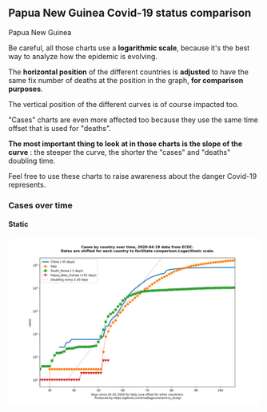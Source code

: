 ## Papua New Guinea Covid-19 status comparison 

Papua New Guinea



Be careful, all those charts use a **logarithmic scale**, because it's the best way to analyze how the epidemic is evolving.
 
The **horizontal position** of the different countries is **adjusted** to have the same fix number of deaths at the position in the graph, **for comparison purposes**.

The vertical position of the different curves is of course impacted too.

"Cases" charts are even more affected too because they use the same time offset that is used for "deaths".

**The most important thing to look at in those charts is the slope of the curve** : the steeper the curve, the shorter the "cases" and "deaths" doubling time.

Feel free to use these charts to raise awareness about the danger Covid-19 represents. 


 
### Cases over time
 
#### Static
![Papua New Guinea covid-19 cases static chart](https://raw.githubusercontent.com/madlag/coronavirus_study/master/notebooks/graphs/2020-04-19/countries/Papua_New_Guinea/2020-04-19_Papua_New_Guinea_cases.png "Papua New Guinea covid-19 cases static chart")   

